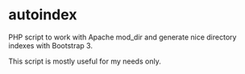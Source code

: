 autoindex
=========

PHP script to work with Apache mod_dir and generate nice directory indexes with Bootstrap 3.

This script is mostly useful for my needs only.
